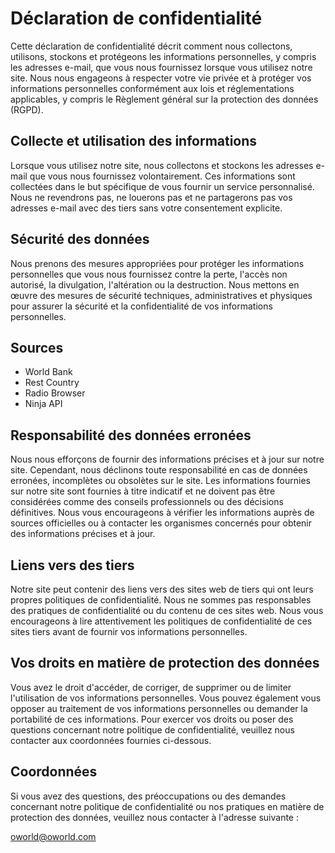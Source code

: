 # Déclaration de confidentialité

Cette déclaration de confidentialité décrit comment nous collectons, utilisons, stockons et protégeons les informations personnelles, y compris les adresses e-mail, que vous nous fournissez lorsque vous utilisez notre site. Nous nous engageons à respecter votre vie privée et à protéger vos informations personnelles conformément aux lois et réglementations applicables, y compris le Règlement général sur la protection des données (RGPD).

## Collecte et utilisation des informations

Lorsque vous utilisez notre site, nous collectons et stockons les adresses e-mail que vous nous fournissez volontairement. Ces informations sont collectées dans le but spécifique de vous fournir un service personnalisé. Nous ne revendrons pas, ne louerons pas et ne partagerons pas vos adresses e-mail avec des tiers sans votre consentement explicite.

## Sécurité des données

Nous prenons des mesures appropriées pour protéger les informations personnelles que vous nous fournissez contre la perte, l'accès non autorisé, la divulgation, l'altération ou la destruction. Nous mettons en œuvre des mesures de sécurité techniques, administratives et physiques pour assurer la sécurité et la confidentialité de vos informations personnelles.

## Sources

- World Bank
- Rest Country
- Radio Browser
- Ninja API

## Responsabilité des données erronées

Nous nous efforçons de fournir des informations précises et à jour sur notre site. Cependant, nous déclinons toute responsabilité en cas de données erronées, incomplètes ou obsolètes sur le site. Les informations fournies sur notre site sont fournies à titre indicatif et ne doivent pas être considérées comme des conseils professionnels ou des décisions définitives. Nous vous encourageons à vérifier les informations auprès de sources officielles ou à contacter les organismes concernés pour obtenir des informations précises et à jour.

## Liens vers des tiers

Notre site peut contenir des liens vers des sites web de tiers qui ont leurs propres politiques de confidentialité. Nous ne sommes pas responsables des pratiques de confidentialité ou du contenu de ces sites web. Nous vous encourageons à lire attentivement les politiques de confidentialité de ces sites tiers avant de fournir vos informations personnelles.

## Vos droits en matière de protection des données

Vous avez le droit d'accéder, de corriger, de supprimer ou de limiter l'utilisation de vos informations personnelles. Vous pouvez également vous opposer au traitement de vos informations personnelles ou demander la portabilité de ces informations. Pour exercer vos droits ou poser des questions concernant notre politique de confidentialité, veuillez nous contacter aux coordonnées fournies ci-dessous.

## Coordonnées

Si vous avez des questions, des préoccupations ou des demandes concernant notre politique de confidentialité ou nos pratiques en matière de protection des données, veuillez nous contacter à l'adresse suivante :

<oworld@oworld.com>
